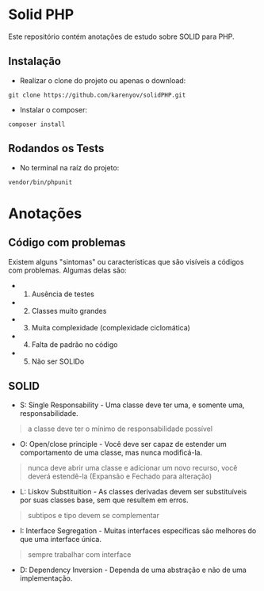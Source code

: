 # Solid PHP

Este repositório contém anotações de estudo sobre SOLID para PHP.

## Instalação

- Realizar o clone do projeto ou apenas o download:

```git
git clone https://github.com/karenyov/solidPHP.git
```

- Instalar o composer:

```shell
composer install
```

## Rodandos os Tests

- No terminal na raíz do projeto:

```shell
vendor/bin/phpunit
```


# Anotações

## Código com problemas

Existem alguns "sintomas" ou características que são visíveis a códigos com problemas.
Algumas delas são:

- 1. Ausência de testes
- 2. Classes muito grandes
- 3. Muita complexidade (complexidade ciclomática)
- 4. Falta de padrão no código
- 5. Não ser SOLIDo

## SOLID 

- S: Single Responsability - Uma classe deve ter uma, e somente uma, responsabilidade.
> a classe deve ter o mínimo de responsabilidade possível

- O: Open/close principle - Você deve ser capaz de estender um comportamento de uma classe, mas nunca modificá-la.
> nunca deve abrir uma classe e adicionar um novo recurso, você deverá estendê-la (Expansão e Fechado para alteração)

- L: Liskov Substituition - As classes derivadas devem ser substituíveis por suas classes base, sem que resultem em erros.
> subtipos e tipo devem se complementar

- I: Interface Segregation - Muitas interfaces específicas são melhores do que uma interface única.
> sempre trabalhar com interface

- D: Dependency Inversion - Dependa de uma abstração e não de uma implementação.
